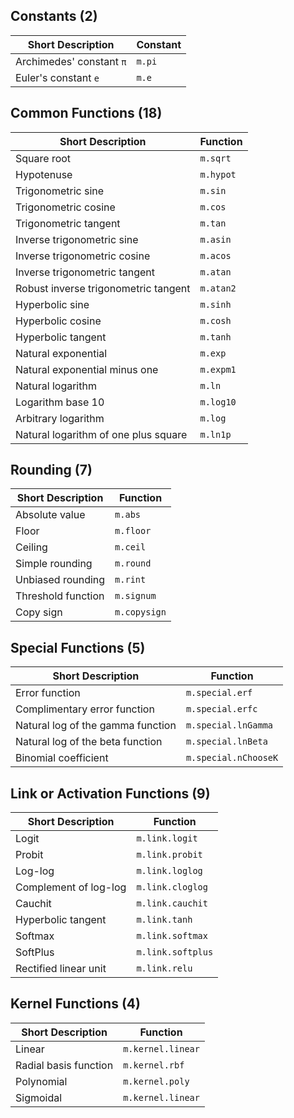 ## Constants (2)

| Short Description | Constant |
|---|---|
| Archimedes' constant `π` | `m.pi` | 
| Euler's constant `e` | `m.e` |

## Common Functions (18)

| Short Description | Function |
|---|---|
| Square root | `m.sqrt` |
| Hypotenuse | `m.hypot` |
| Trigonometric sine | `m.sin` |
| Trigonometric cosine | `m.cos` |
| Trigonometric tangent | `m.tan` |
| Inverse trigonometric sine | `m.asin` |
| Inverse trigonometric cosine | `m.acos` |
| Inverse trigonometric tangent | `m.atan` |
| Robust inverse trigonometric tangent | `m.atan2` |
| Hyperbolic sine | `m.sinh` |
| Hyperbolic cosine | `m.cosh` | 
| Hyperbolic tangent | `m.tanh` |
| Natural exponential | `m.exp` |
| Natural exponential minus one | `m.expm1` |
| Natural logarithm | `m.ln` |
| Logarithm base 10 | `m.log10` |
| Arbitrary logarithm | `m.log` |
| Natural logarithm of one plus square | `m.ln1p` | 

## Rounding (7)

| Short Description | Function |
|---|---|
| Absolute value | `m.abs` |
| Floor | `m.floor` |
| Ceiling | `m.ceil` |
| Simple rounding | `m.round` |
| Unbiased rounding | `m.rint` |
| Threshold function | `m.signum` |
| Copy sign | `m.copysign` |

## Special Functions (5)

| Short Description | Function |
|---|---|
| Error function | `m.special.erf` |
| Complimentary error function | `m.special.erfc` |
| Natural log of the gamma function | `m.special.lnGamma` |
| Natural log of the beta function | `m.special.lnBeta` |
| Binomial coefficient | `m.special.nChooseK` |

## Link or Activation Functions (9) 

| Short Description | Function |
|---|---|
| Logit | `m.link.logit` |
| Probit | `m.link.probit` | 
| Log-log | `m.link.loglog` | 
| Complement of log-log | `m.link.cloglog` |  
| Cauchit | `m.link.cauchit` |
| Hyperbolic tangent | `m.link.tanh` | 
| Softmax | `m.link.softmax` | 
| SoftPlus | `m.link.softplus` | 
| Rectified linear unit | `m.link.relu` |

## Kernel Functions (4) 

| Short Description | Function |
|---|---|
| Linear | `m.kernel.linear` |
| Radial basis function | `m.kernel.rbf` |  
| Polynomial | `m.kernel.poly` | 
| Sigmoidal | `m.kernel.linear` | 
